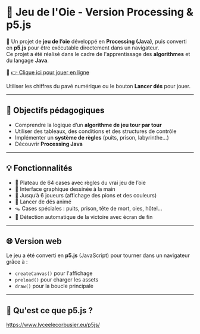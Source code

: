 # 🦆 Jeu de l'Oie - Version Processing & p5.js

🎲 Un projet de **jeu de l’oie** développé en **Processing (Java)**, puis converti en **p5.js** pour être exécutable directement dans un navigateur.  
Ce projet a été réalisé dans le cadre de l'apprentissage des **algorithmes** et du langage **Java**.

🔗 [👉 Clique ici pour jouer en ligne](https://lucasmaiaux.github.io/jeu-de-loie/)  

Utiliser les chiffres du pavé numérique ou le bouton **Lancer dés** pour jouer.

---

## 🧠 Objectifs pédagogiques

- Comprendre la logique d’un **algorithme de jeu tour par tour**
- Utiliser des tableaux, des conditions et des structures de contrôle
- Implémenter un **système de règles** (puits, prison, labyrinthe…)
- Découvrir **Processing Java**

---

## 💡 Fonctionnalités

- 🎯 Plateau de 64 cases avec règles du vrai jeu de l’oie
- 🎨 Interface graphique dessinée à la main
- 🐣 Jusqu’à 6 joueurs (affichage des pions et des couleurs)
- 🎲 Lancer de dés animé
- 🪤 Cases spéciales : puits, prison, tête de mort, oies, hôtel...
- 🏁 Détection automatique de la victoire avec écran de fin

---

## 🌐 Version web

Le jeu a été converti en **p5.js** (JavaScript) pour tourner dans un navigateur grâce à :
- `createCanvas()` pour l'affichage
- `preload()` pour charger les assets
- `draw()` pour la boucle principale
  
---

## 📖 Qu'est ce que p5.js ?
https://www.lyceelecorbusier.eu/p5js/
